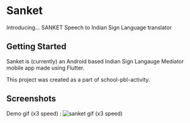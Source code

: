 # Sanket
Introducing... SANKET
Speech to Indian Sign Language translator

## Getting Started

Sanket is (currently) an Android based Indian Sign Langauge Mediator mobile app made using Flutter.

This project was created as a part of school-pbl-activity.

## Screenshots

Demo gif (x3 speed) :
![sanket gif (x3 speed)](https://user-images.githubusercontent.com/69296480/162811291-02ae9c88-8bef-479b-b13d-e5e2e27a92e0.gif)

